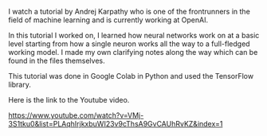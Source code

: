 I watch a tutorial by Andrej Karpathy who is one of the frontrunners in the field of machine learning and is currently working at OpenAI.
 
In this tutorial I worked on, I learned how neural networks work on at a basic level starting from how a single neuron works all the way to a full-fledged working model. I made my own clarifying notes along the way which can be found in the files themselves.

This tutorial was done in Google Colab in Python and used the TensorFlow library.

Here is the link to the Youtube video.

https://www.youtube.com/watch?v=VMj-3S1tku0&list=PLAqhIrjkxbuWI23v9cThsA9GvCAUhRvKZ&index=1 
